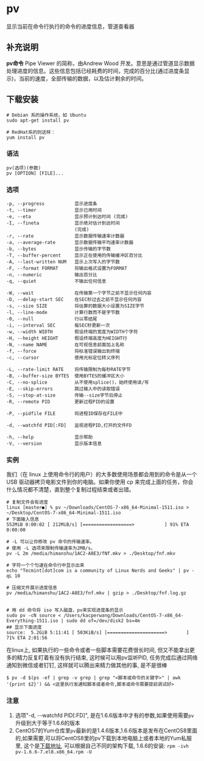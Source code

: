 pv
===

显示当前在命令行执行的命令的进度信息，管道查看器

## 补充说明

**pv命令**  Pipe Viewer 的简称，由Andrew Wood 开发。意思是通过管道显示数据处理进度的信息。这些信息包括已经耗费的时间，完成的百分比(通过进度条显示)，当前的速度，全部传输的数据，以及估计剩余的时间。

## 下载安装

```shell
# Debian 系的操作系统，如 Ubuntu
sudo apt-get install pv

# RedHat系的则这样：
yum install pv
```

###  语法

```shell
pv(选项)(参数)
pv [OPTION] [FILE]...
```

###  选项

```shell
-p, --progress           显示进度条
-t, --timer              显示已用时间
-e, --eta                显示预计到达时间 (完成)
-I, --fineta             显示绝对估计到达时间
                         (完成)
-r, --rate               显示数据传输速率计数器
-a, --average-rate       显示数据传输平均速率计数器
-b, --bytes              显示传输的字节数
-T, --buffer-percent     显示正在使用的传输缓冲区百分比
-A, --last-written NUM   显示上次写入的字节数
-F, --format FORMAT      将输出格式设置为FORMAT
-n, --numeric            输出百分比
-q, --quiet              不输出任何信息

-W, --wait               在传输第一个字节之前不显示任何内容
-D, --delay-start SEC    在SEC秒过去之前不显示任何内容
-s, --size SIZE          将估算的数据大小设置为SIZE字节
-l, --line-mode          计算行数而不是字节数 
-0, --null               行以零结尾
-i, --interval SEC       每SEC秒更新一次
-w, --width WIDTH        假设终端的宽度为WIDTH个字符 
-H, --height HEIGHT      假设终端高度为HEIGHT行
-N, --name NAME          在可视信息前面加上名称
-f, --force              将标准错误输出到终端
-c, --cursor             使用光标定位转义序列

-L, --rate-limit RATE    将传输限制为每秒RATE字节
-B, --buffer-size BYTES  使用BYTES的缓冲区大小
-C, --no-splice          从不使用splice()，始终使用读/写
-E, --skip-errors        跳过输入中的读取错误
-S, --stop-at-size       传输--size字节后停止
-R, --remote PID         更新过程PID的设置

-P, --pidfile FILE       将进程ID保存在FILE中 

-d, --watchfd PID[:FD]   监视进程PID,打开的文件FD

-h, --help               显示帮助
-V, --version            显示版本信息
```


###  实例

我们（在 linux 上使用命令行的用户）的大多数使用场景都会用到的命令是从一个 USB 驱动器拷贝电影文件到你的电脑。如果你使用 cp 来完成上面的任务，你会什么情况都不清楚，直到整个复制过程结束或者出错。

```shell
# 复制文件会有进度
linux [master●] % pv ~/Downloads/CentOS-7-x86_64-Minimal-1511.iso > ~/Desktop/CentOS-7-x86_64-Minimal-1511.iso
# 下面输入信息
552MiB 0:00:02 [ 212MiB/s] [==================>           ] 91% ETA 0:00:00

# -L 可以让你修改 pv 命令的传输速率。
# 使用 -L 选项来限制传输速率为2MB/s。
pv -L 2m /media/himanshu/1AC2-A8E3/fNf.mkv > ./Desktop/fnf.mkv 
```


```shell
# 字符一个个匀速在命令行中显示出来
echo "Tecmint[dot]com is a community of Linux Nerds and Geeks" | pv -qL 10

# 压缩文件展示进度信息
pv /media/himanshu/1AC2-A8E3/fnf.mkv | gzip > ./Desktop/fnf.log.gz 


# 用 dd 命令将 iso 写入磁盘，pv来实现进度条的显示
sudo pv -cN source < /Users/kacperwang/Downloads/CentOS-7-x86_64-Everything-1511.iso | sudo dd of=/dev/disk2 bs=4m
## 显示下面进度
source:  5.2GiB 5:11:41 [ 503KiB/s] [=====================>       ] 71% ETA 2:01:56
```

在linux上, 如果执行的一些命令或者一些脚本需要花费很长时间, 但又不能拿出更多的精力反复盯着有没有执行结束, 这时候可以用pv监听PID, 任务完成后通过网络通知到微信或者钉钉, 这样就可以腾出来精力做其他的事, 是不是很棒

```shell
$ pv -d $(ps -ef | grep -v grep | grep "<脚本或命令的关键字>" | awk '{print $2}') && <这里执行发通知脚本或者命令,脚本或命令需要提前调试好>
```

### 注意

1. 选项"-d, --watchfd PID[:FD]", 是在1.6.6版本中才有的参数,如果使用需要`pv`升级到大于等于1.6.6的版本
2. CentOS7的Yum仓库里`pv`最新的是1.4.6版本,1.6.6版本是发布在CentOS8里面的,如果需要,可以将CentOS8里的pv下载到本地电脑上或者本地的Yum私服里, 这个是[下载地址](http://www.rpmfind.net/linux/rpm2html/search.php?query=pv&submit=Search+...&system=EPEL&arch=), 可以根据自己不同的架构下载, 1.6.6的安装: `rpm -ivh pv-1.6.6-7.el8.x86_64.rpm -U`

<!-- Linux命令行搜索引擎：https://jaywcjlove.github.io/linux-command/ -->